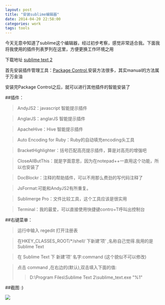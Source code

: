 ```yaml
---
layout: post
title: "安装sublime编辑器"
date: 2014-04-20 22:58:00
categories: work
tags: tools
---
```


今天无意中知道了sublime这个编辑器，经过初步考察，感觉非常适合我。下面我将我使用的插件列表罗列在这里，方便更换工作环境之用

下载地址 [sublime text 2][1]

首先安装插件管理工具：[Package Control][2],安装方法很多，其实manual的方法属于万金油

安装完Package Control之后，就可以进行其他插件的智能安装了

##插件：
>AndyJS2：javascript 智能提示插件

>AnglarJS：anglarJS 智能提示插件

>ApacheHive：Hive 智能提示插件

>Auto Encoding for Ruby：Ruby的自动填充encoding头工具

>BracketHighlighter：括号匹配高亮提示插件，算是对高亮的增强吧

>CloseAllButThis：就是字面意思，因为在notepad++一直用这个功能，所以也安装了

>DocBlockr：注释的帮助插件，可以不用那么费劲的写代码注释了

>JsFormat:可能和AndyJS2有所重复。

>Sublimerge Pro：文件比较工具，这个工具应该是很实用

>Terminal：我的最爱，可以直接使用快捷键contro+T呼叫出控制台

##右键菜单：
>运行中输入 regedit 打开注册表

>在HKEY_CLASSES_ROOT/*/shell/ 下新建’项’ ,名称自己觉得.我用的是Sublime Text

>在 Sublime Text 下 新建’项’ 名字:command (这个貌似不可以修改)

>点击  command ,在右边的(默认),双击填入下面的值: 
>>D:\Program Files\Sublime Text 2\sublime_text.exe "%1"

##截图 :)

<img class="img-responsive img-thumbnail" src="{{ site.url }}/resources/sublime.png">


  [1]: http://www.sublimetext.com/2
  [2]: https://sublime.wbond.net/installation
